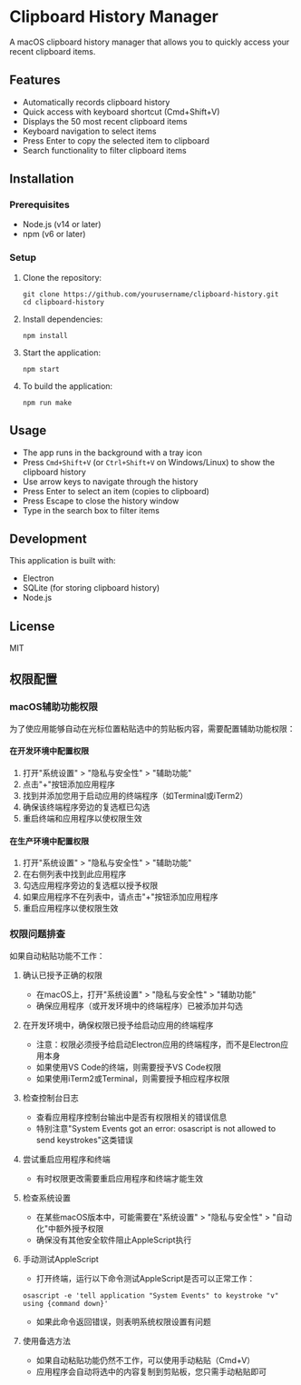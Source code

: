 # Clipboard History Manager

A macOS clipboard history manager that allows you to quickly access your recent clipboard items.

## Features

- Automatically records clipboard history
- Quick access with keyboard shortcut (Cmd+Shift+V)
- Displays the 50 most recent clipboard items
- Keyboard navigation to select items
- Press Enter to copy the selected item to clipboard
- Search functionality to filter clipboard items

## Installation

### Prerequisites

- Node.js (v14 or later)
- npm (v6 or later)

### Setup

1. Clone the repository:
   ```
   git clone https://github.com/yourusername/clipboard-history.git
   cd clipboard-history
   ```

2. Install dependencies:
   ```
   npm install
   ```

3. Start the application:
   ```
   npm start
   ```

4. To build the application:
   ```
   npm run make
   ```

## Usage

- The app runs in the background with a tray icon
- Press `Cmd+Shift+V` (or `Ctrl+Shift+V` on Windows/Linux) to show the clipboard history
- Use arrow keys to navigate through the history
- Press Enter to select an item (copies to clipboard)
- Press Escape to close the history window
- Type in the search box to filter items

## Development

This application is built with:
- Electron
- SQLite (for storing clipboard history)
- Node.js

## License

MIT 

## 权限配置

### macOS辅助功能权限

为了使应用能够自动在光标位置粘贴选中的剪贴板内容，需要配置辅助功能权限：

#### 在开发环境中配置权限

1. 打开"系统设置" > "隐私与安全性" > "辅助功能"
2. 点击"+"按钮添加应用程序
3. 找到并添加您用于启动应用的终端程序（如Terminal或iTerm2）
4. 确保该终端程序旁边的复选框已勾选
5. 重启终端和应用程序以使权限生效

#### 在生产环境中配置权限

1. 打开"系统设置" > "隐私与安全性" > "辅助功能"
2. 在右侧列表中找到此应用程序
3. 勾选应用程序旁边的复选框以授予权限
4. 如果应用程序不在列表中，请点击"+"按钮添加应用程序
5. 重启应用程序以使权限生效

### 权限问题排查

如果自动粘贴功能不工作：

1. 确认已授予正确的权限
   - 在macOS上，打开"系统设置" > "隐私与安全性" > "辅助功能"
   - 确保应用程序（或开发环境中的终端程序）已被添加并勾选

2. 在开发环境中，确保权限已授予给启动应用的终端程序
   - 注意：权限必须授予给启动Electron应用的终端程序，而不是Electron应用本身
   - 如果使用VS Code的终端，则需要授予VS Code权限
   - 如果使用iTerm2或Terminal，则需要授予相应程序权限

3. 检查控制台日志
   - 查看应用程序控制台输出中是否有权限相关的错误信息
   - 特别注意"System Events got an error: osascript is not allowed to send keystrokes"这类错误

4. 尝试重启应用程序和终端
   - 有时权限更改需要重启应用程序和终端才能生效

5. 检查系统设置
   - 在某些macOS版本中，可能需要在"系统设置" > "隐私与安全性" > "自动化"中额外授予权限
   - 确保没有其他安全软件阻止AppleScript执行

6. 手动测试AppleScript
   - 打开终端，运行以下命令测试AppleScript是否可以正常工作：
   ```
   osascript -e 'tell application "System Events" to keystroke "v" using {command down}'
   ```
   - 如果此命令返回错误，则表明系统权限设置有问题

7. 使用备选方法
   - 如果自动粘贴功能仍然不工作，可以使用手动粘贴（Cmd+V）
   - 应用程序会自动将选中的内容复制到剪贴板，您只需手动粘贴即可 
